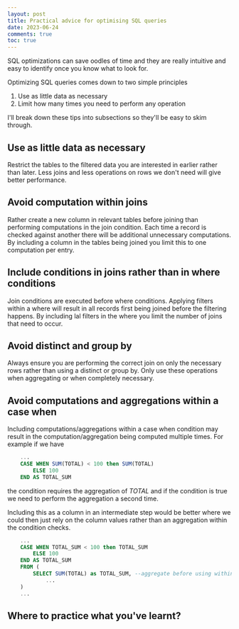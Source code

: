 ```yaml
---
layout: post
title: Practical advice for optimising SQL queries
date: 2023-06-24
comments: true
toc: true
---
```



SQL optimizations can save oodles of time and they are really intuitive and easy to identify once you know what to look for.



Optimizing SQL queries comes down to two simple principles

1. Use as little data as necessary
2. Limit how many times you need to perform any operation


I'll break down these tips into subsections so they'll be easy to skim through.

## Use as little data as necessary

Restrict the tables to the filtered data you are interested in earlier rather than later. Less joins and less operations on rows we don't need will give better performance.

## Avoid computation within joins

Rather create a new column in relevant tables before joining than performing computations in the join condition. Each time a record is checked against another there will be additional unnecessary computations. By including a column in the tables being joined you limit this to one computation per entry.

## Include conditions in joins rather than in where conditions

Join conditions are executed before where conditions. Applying filters within a where will result in all records first being joined before the filtering happens. By including lal filters in the where you limit the number of joins that need to occur.

## Avoid distinct and group by

Always ensure you are performing the correct join on only the necessary rows rather than using a distinct or group by. Only use these operations when aggregating or when completely necessary.

## Avoid computations and aggregations within a case when

Including computations/aggregations within a case when condition may result in the computation/aggregation being computed multiple times. For example if we have
~~~~sql
    ...
    CASE WHEN SUM(TOTAL) < 100 then SUM(TOTAL) 
        ELSE 100 
    END AS TOTAL_SUM
~~~~

the condition requires the aggregation of _TOTAL_ and if the condition is true we need to perform the aggregation a second time.

Including this as a column in an intermediate step would be better where we could then just rely on the column values rather than an aggregation within the condition checks.

~~~~sql
    ...
    CASE WHEN TOTAL_SUM < 100 then TOTAL_SUM 
        ELSE 100 
    END AS TOTAL_SUM
    FROM (
        SELECT SUM(TOTAL) as TOTAL_SUM, --aggregate before using within a condition
            ...
    )
    ...
~~~~

## Where to practice what you've learnt?
